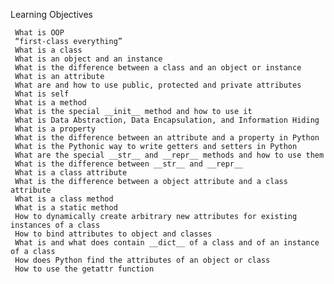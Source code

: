 Learning Objectives

	 What is OOP
	 “first-class everything”
	 What is a class
	 What is an object and an instance
	 What is the difference between a class and an object or instance
	 What is an attribute
	 What are and how to use public, protected and private attributes
	 What is self
	 What is a method
	 What is the special __init__ method and how to use it
	 What is Data Abstraction, Data Encapsulation, and Information Hiding
	 What is a property
	 What is the difference between an attribute and a property in Python
	 What is the Pythonic way to write getters and setters in Python
	 What are the special __str__ and __repr__ methods and how to use them
	 What is the difference between __str__ and __repr__
	 What is a class attribute
	 What is the difference between a object attribute and a class attribute
	 What is a class method
	 What is a static method
	 How to dynamically create arbitrary new attributes for existing instances of a class
	 How to bind attributes to object and classes
	 What is and what does contain __dict__ of a class and of an instance of a class
	 How does Python find the attributes of an object or class
	 How to use the getattr function
